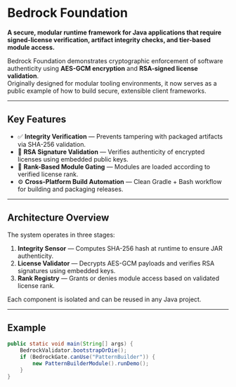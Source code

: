# Bedrock Foundation

**A secure, modular runtime framework for Java applications that require signed-license verification, artifact integrity checks, and tier-based module access.**

Bedrock Foundation demonstrates cryptographic enforcement of software authenticity using **AES-GCM encryption** and **RSA-signed license validation**.  
Originally designed for modular tooling environments, it now serves as a public example of how to build secure, extensible client frameworks.

---

## Key Features
- ✅ **Integrity Verification** — Prevents tampering with packaged artifacts via SHA-256 validation.
- 🔑 **RSA Signature Validation** — Verifies authenticity of encrypted licenses using embedded public keys.
- 🧩 **Rank-Based Module Gating** — Modules are loaded according to verified license rank.
- ⚙️ **Cross-Platform Build Automation** — Clean Gradle + Bash workflow for building and packaging releases.

---

## Architecture Overview
The system operates in three stages:
1. **Integrity Sensor** — Computes SHA-256 hash at runtime to ensure JAR authenticity.  
2. **License Validator** — Decrypts AES-GCM payloads and verifies RSA signatures using embedded keys.  
3. **Rank Registry** — Grants or denies module access based on validated license rank.

Each component is isolated and can be reused in any Java project.

---

## Example
```java
public static void main(String[] args) {
    BedrockValidator.bootstrapOrDie();
    if (BedrockGate.canUse("PatternBuilder")) {
        new PatternBuilderModule().runDemo();
    }
}